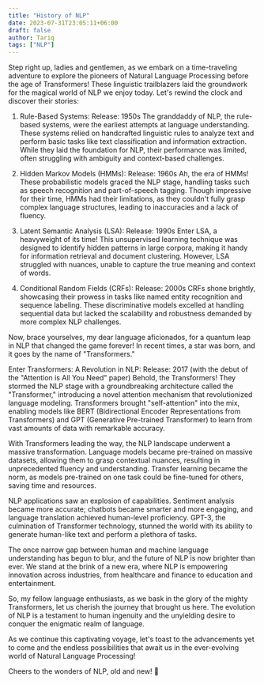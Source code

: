 ```yaml
---
title: "History of NLP"
date: 2023-07-31T23:05:11+06:00
draft: false
author: Tariq
tags: ["NLP"]
---
```


Step right up, ladies and gentlemen, as we embark on a time-traveling adventure to explore the pioneers of Natural Language Processing before the age of Transformers! These linguistic trailblazers laid the groundwork for the magical world of NLP we enjoy today. Let's rewind the clock and discover their stories:

1. Rule-Based Systems:
Release: 1950s
The granddaddy of NLP, the rule-based systems, were the earliest attempts at language understanding. These systems relied on handcrafted linguistic rules to analyze text and perform basic tasks like text classification and information extraction. While they laid the foundation for NLP, their performance was limited, often struggling with ambiguity and context-based challenges.

2. Hidden Markov Models (HMMs):
Release: 1960s
Ah, the era of HMMs! These probabilistic models graced the NLP stage, handling tasks such as speech recognition and part-of-speech tagging. Though impressive for their time, HMMs had their limitations, as they couldn't fully grasp complex language structures, leading to inaccuracies and a lack of fluency.

3. Latent Semantic Analysis (LSA):
Release: 1990s
Enter LSA, a heavyweight of its time! This unsupervised learning technique was designed to identify hidden patterns in large corpora, making it handy for information retrieval and document clustering. However, LSA struggled with nuances, unable to capture the true meaning and context of words.

4. Conditional Random Fields (CRFs):
Release: 2000s
CRFs shone brightly, showcasing their prowess in tasks like named entity recognition and sequence labeling. These discriminative models excelled at handling sequential data but lacked the scalability and robustness demanded by more complex NLP challenges.

Now, brace yourselves, my dear language aficionados, for a quantum leap in NLP that changed the game forever! In recent times, a star was born, and it goes by the name of "Transformers."

Enter Transformers: A Revolution in NLP:
Release: 2017 (with the debut of the "Attention is All You Need" paper)
Behold, the Transformers! They stormed the NLP stage with a groundbreaking architecture called the "Transformer," introducing a novel attention mechanism that revolutionized language modeling. Transformers brought "self-attention" into the mix, enabling models like BERT (Bidirectional Encoder Representations from Transformers) and GPT (Generative Pre-trained Transformer) to learn from vast amounts of data with remarkable accuracy.

With Transformers leading the way, the NLP landscape underwent a massive transformation. Language models became pre-trained on massive datasets, allowing them to grasp contextual nuances, resulting in unprecedented fluency and understanding. Transfer learning became the norm, as models pre-trained on one task could be fine-tuned for others, saving time and resources.

NLP applications saw an explosion of capabilities. Sentiment analysis became more accurate; chatbots became smarter and more engaging, and language translation achieved human-level proficiency. GPT-3, the culmination of Transformer technology, stunned the world with its ability to generate human-like text and perform a plethora of tasks.

The once narrow gap between human and machine language understanding has begun to blur, and the future of NLP is now brighter than ever. We stand at the brink of a new era, where NLP is empowering innovation across industries, from healthcare and finance to education and entertainment.

So, my fellow language enthusiasts, as we bask in the glory of the mighty Transformers, let us cherish the journey that brought us here. The evolution of NLP is a testament to human ingenuity and the unyielding desire to conquer the enigmatic realm of language.

As we continue this captivating voyage, let's toast to the advancements yet to come and the endless possibilities that await us in the ever-evolving world of Natural Language Processing!

Cheers to the wonders of NLP, old and new! 🎉